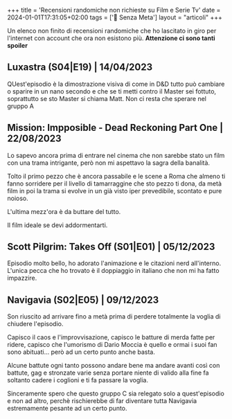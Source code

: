 +++
title = 'Recensioni randomiche non richieste su Film e Serie Tv'
date = 2024-01-01T17:31:05+02:00
tags = ['📔 Senza Meta']
layout = "articoli"
+++

Un elenco non finito di recensioni randomiche che ho lascitato in giro per l'internet con account che ora non esistono più. **Attenzione ci sono tanti spoiler**

## Luxastra (S04|E19) | 14/04/2023

QUest'episodio è la dimostrazione visiva di come in D&D tutto può cambiare o sparire in un nano secondo e che se ti metti contro il Master sei fottuto, soprattutto se sto Master si chiama Matt. Non ci resta che sperare nel gruppo A


## Mission: Impposible - Dead Reckoning Part One | 22/08/2023

Lo sapevo ancora prima di entrare nel cinema che non sarebbe stato un film con una trama intrigante, però non mi aspettavo la sagra della banalità.

Tolto il primo pezzo che è ancora passabile e le scene a Roma che almeno ti fanno sorridere per il livello di tamarraggine che sto pezzo ti dona, da metà film in poi la trama si evolve in un già visto iper prevedibile, scontato e pure noioso.

L'ultima mezz'ora è da buttare del tutto.

Il film ideale se devi addormentarti.

## Scott Pilgrim: Takes Off (S01|E01) | 05/12/2023

Episodio molto bello, ho adorato l'animazione e le citazioni nerd all'interno. L'unica pecca che ho trovato è il doppiaggio in italiano che non mi ha fatto impazzire.

## Navigavia (S02|E05) | 09/12/2023

Son riuscito ad arrivare fino a metà prima di perdere totalmente la voglia di chiudere l'episodio.

Capisco il caos e l'improvvisazione, capisco le batture di merda fatte per ridere, capisco che l'umorismo di Dario Moccia è quello e ormai i suoi fan sono abituati... però ad un certo punto anche basta.

Alcune battute ogni tanto possono andare bene ma andare avanti così con battute, gag e stronzate varie senza portare niente di valido alla fine fa soltanto cadere i coglioni e ti fa passare la voglia.

Sinceramente spero che questo gruppo C sia relegato solo a quest'episodio e non ad altro, perchè rischierebbe di far diventare tutta Navigavia estremamente pesante ad un certo punto.<br /><br />